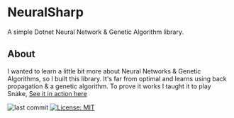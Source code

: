 # NeuralSharp
A simple Dotnet Neural Network & Genetic Algorithm library.

## About
I wanted to learn a little bit more about Neural Networks & Genetic Algorithms, so I built this library. It's far from optimal and learns using back propagation & a genetic algorithm. To prove it works I taught it to play Snake, [See it in action here](https://timmoth.github.io/Snake/)

![last commit](https://img.shields.io/github/last-commit/Timmoth/NeuralSharp?style=flat&cacheSeconds=86000&color=brightgreen)
[![License: MIT](https://img.shields.io/badge/License-MIT-brightgreen.svg)](https://opensource.org/licenses/MIT)
